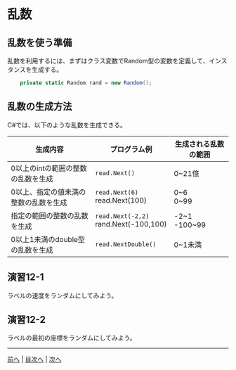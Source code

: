 # 乱数
## 乱数を使う準備
乱数を利用するには、まずはクラス変数でRandom型の変数を定義して、インスタンスを生成する。

```cs
    private static Random rand = new Random();
```

## 乱数の生成方法
C#では、以下のような乱数を生成できる。

|生成内容|プログラム例|生成される乱数の範囲|
|-------|-----------|------------------|
|0以上のintの範囲の整数の乱数を生成|`read.Next()`| 0~21億 |
|0以上、指定の値未満の整数の乱数を生成|`read.Next(6)`<br> read.Next(100)| 0~6 <br> 0~99 |
|指定の範囲の整数の乱数を生成|`read.Next(-2,2)`<br> rand.Next(-100,100)| -2~1 <br> -100~99|
|0以上1未満のdouble型の乱数を生成|`read.NextDouble()`| 0~1未満 |

## 演習12-1
ラベルの速度をランダムにしてみよう。

## 演習12-2
ラベルの最初の座標をランダムにしてみよう。

---

[前へ](11.md) | [目次へ](README.md#%E7%9B%AE%E6%AC%A1) | [次へ](13.md)
